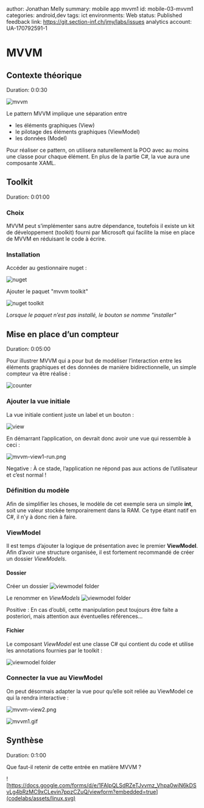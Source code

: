 author: Jonathan Melly
summary: mobile app mvvm1
id: mobile-03-mvvm1
categories: android,dev
tags: ict
environments: Web
status: Published
feedback link: https://git.section-inf.ch/jmy/labs/issues
analytics account: UA-170792591-1

# MVVM

## Contexte théorique
Duration: 0:0:30

![mvvm](assets/mobile/MVVMPattern.png)

Le pattern MVVM implique une séparation entre 
 * les éléments graphiques (View)
 * le pilotage des éléments graphiques (ViewModel)
 * les données (Model)

Pour réaliser ce pattern, on utilisera naturellement la POO avec au moins une classe pour chaque élément.
En plus de la partie C#, la vue aura une composante XAML.

## Toolkit
Duration: 0:01:00

### Choix
MVVM peut s’implémenter sans autre dépendance, toutefois il existe un kit de développement (toolkit)
fourni par Microsoft qui facilite la mise en place de MVVM en réduisant le code à écrire.

### Installation
Accéder au gestionnaire nuget :

![nuget](assets/mobile/screen/mvvm/nuget.png)

Ajouter le paquet "mvvm toolkit"

![nuget toolkit](assets/mobile/screen/mvvm/nuget-mvvm.png)

*Lorsque le paquet n’est pas installé, le bouton se nomme "installer"*

## Mise en place d’un compteur
Duration: 0:05:00

Pour illustrer MVVM qui a pour but de modéliser l’interaction entre les éléments graphiques
et des données de manière bidirectionnelle, un simple compteur va être réalisé :

![counter](assets/mobile/screen/mvvm/counter.png)

### Ajouter la vue initiale
La vue initiale contient juste un label et un bouton :

![view](assets/mobile/screen/mvvm/mvvm-view1.png)

En démarrant l’application, on devrait donc avoir une vue qui ressemble à ceci :

![mvvm-view1-run.png](assets/mobile/screen/mvvm/mvvm-view1-run.png)

Negative
: À ce stade, l’application ne répond pas aux actions de l’utilisateur et c’est normal !

### Définition du modèle
Afin de simplifier les choses, le modèle de cet exemple sera un simple **int**, soit
une valeur stockée temporairement dans la RAM. Ce type étant natif en C#, il n’y à
donc rien à faire.

### ViewModel
Il est temps d’ajouter la logique de présentation avec le premier **ViewModel**.
Afin d’avoir une structure organisée, il est fortement recommandé de créer un dossier
*ViewModels*.

#### Dossier
Créer un dossier
![viewmodel folder](assets/mobile/screen/mvvm/mvvm-vm-folder1.png)

Le renommer en *ViewModels*
![viewmodel folder](assets/mobile/screen/mvvm/mvvm-vm-folder2.png)

Positive
: En cas d’oubli, cette manipulation peut toujours être faite a posteriori, mais attention aux éventuelles références...

#### Fichier
Le composant *ViewModel* est une classe C# qui contient du code et utilise les annotations fournies
par le toolkit :

![viewmodel folder](assets/mobile/screen/mvvm/mvvm-vm1-code.png)

### Connecter la vue au ViewModel
On peut désormais adapter la vue pour qu’elle soit reliée au ViewModel ce qui la rendra interactive :

![mvvm-view2.png](assets/mobile/screen/mvvm/mvvm-view2.png)

![mvvm1.gif](assets/mobile/screen/mvvm/mvvm1.gif)

## Synthèse
Duration: 0:1:00

Que faut-il retenir de cette entrée en matière MVVM ?

![https://docs.google.com/forms/d/e/1FAIpQLSdRZeTJvvmz_Vhpa0wiN6kDSvLg4bRzMC9xCLevin7ppzCZuQ/viewform?embedded=true](codelabs/assets/linux.svg)